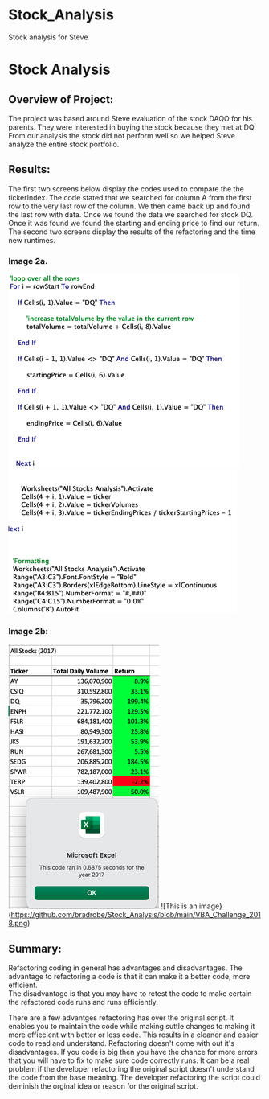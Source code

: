# Stock_Analysis
Stock analysis for Steve
# Stock Analysis

## Overview of Project:

The project was based around Steve evaluation of the stock DAQO for his parents.  They were interested in buying the stock because they met at DQ.  From our analysis the stock did not perform well so we helped Steve analyze the entire stock portfolio. 

## Results:

The first two screens below display the codes used to compare the the tickerIndex.  The code stated that we searched for column A from the first row to the very last row of the column.  We then came back up and found the last row with data.  Once we found the data we searched for stock DQ.  Once it was found we found the starting and ending price to find our return.
The second two screens display the results of the refactoring and the time new runtimes.

### Image 2a.
![This is an image](https://github.com/bradrobe/Stock_Analysis/blob/main/DQ%20Analysis%20Code.png)
![This is an image](https://github.com/bradrobe/Stock_Analysis/blob/main/Highlighted%20code.png)
 

### Image 2b:
![This is an image](https://github.com/bradrobe/Stock_Analysis/blob/main/VBA_Challenge_2017.png)
![This is an image}(https://github.com/bradrobe/Stock_Analysis/blob/main/VBA_Challenge_2018.png)



  
## Summary:

Refactoring coding in general has advantages and disadvantages.  The advantage to refactoring a code is that it can make it a better code, more efficient.  
The disadvantage is that you may have to retest the code to make certain the refactored code runs and runs efficiently.

There are a few advantges refactoring has over the original script.  It enables you to maintain the code while making suttle changes to making it more effiecient with better or less code.  This results in a cleaner and easier code to read and understand.
Refactoring doesn't come with out it's disadvantages.  If you code is big then you have the chance for more errors that you will have to fix to make sure code correctly runs.  It can be a real problem if the developer refactoring the original script doesn't understand the code from the base meaning.  The developer refactoring the script could deminish the orginal idea or reason for the original script.
